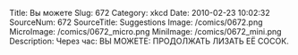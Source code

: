 Title: Вы можете 
Slug: 672 
Category: xkcd 
Date: 2010-02-23 10:02:32 
SourceNum: 672 
SourceTitle: Suggestions 
Image: /comics/0672.png 
MicroImage: /comics/0672_micro.png 
MiniImage: /comics/0672_mini.png 
Description: Через час: ВЫ МОЖЕТЕ: ПРОДОЛЖАТЬ ЛИЗАТЬ ЕЁ СОСОК. 

